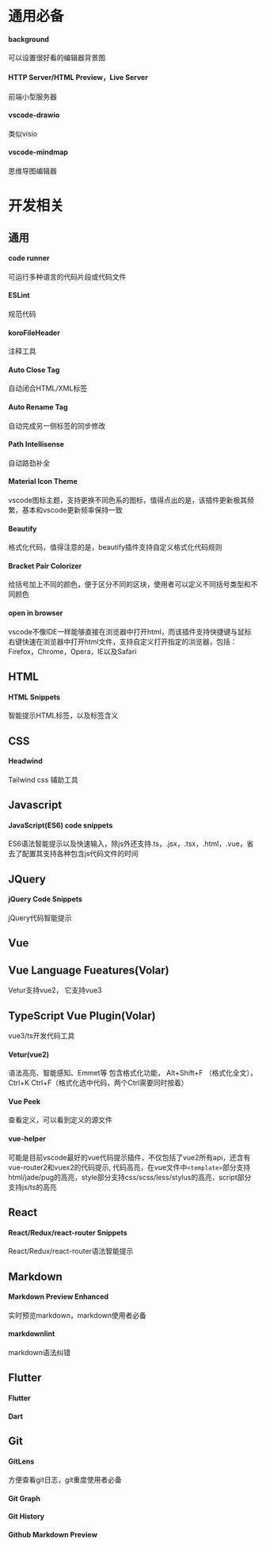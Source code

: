 # 通用必备
#### background 
可以设置很好看的编辑器背景图
#### HTTP Server/HTML Preview，Live Server
前端小型服务器
#### vscode-drawio
类似visio
#### vscode-mindmap
思维导图编辑器

# 开发相关
## 通用
#### code runner
可运行多种语言的代码片段或代码文件
#### ESLint
规范代码
#### koroFileHeader
注释工具
#### Auto Close Tag
自动闭合HTML/XML标签
#### Auto Rename Tag
自动完成另一侧标签的同步修改
#### Path Intellisense
自动路劲补全
#### Material Icon Theme
vscode图标主题，支持更换不同色系的图标，值得点出的是，该插件更新极其频繁，基本和vscode更新频率保持一致
#### Beautify
格式化代码，值得注意的是，beautify插件支持自定义格式化代码规则
#### Bracket Pair Colorizer
给括号加上不同的颜色，便于区分不同的区块，使用者可以定义不同括号类型和不同颜色
#### open in browser
vscode不像IDE一样能够直接在浏览器中打开html，而该插件支持快捷键与鼠标右键快速在浏览器中打开html文件，支持自定义打开指定的浏览器，包括：Firefox，Chrome，Opera，IE以及Safari

## HTML
#### HTML Snippets
智能提示HTML标签，以及标签含义

## CSS
#### Headwind
Tailwind css 辅助工具

## Javascript
#### JavaScript(ES6) code snippets
ES6语法智能提示以及快速输入，除js外还支持.ts，.jsx，.tsx，.html，.vue，省去了配置其支持各种包含js代码文件的时间

## JQuery
#### jQuery Code Snippets
jQuery代码智能提示


## Vue
## Vue Language Fueatures(Volar)
Vetur支持vue2， 它支持vue3

## TypeScript Vue Plugin(Volar)
vue3/ts开发代码工具

#### Vetur(vue2)
语法高亮、智能感知、Emmet等
包含格式化功能， Alt+Shift+F （格式化全文），Ctrl+K Ctrl+F（格式化选中代码，两个Ctrl需要同时按着）

#### Vue Peek
查看定义，可以看到定义的源文件

#### vue-helper
可能是目前vscode最好的vue代码提示插件，不仅包括了vue2所有api，还含有vue-router2和vuex2的代码提示, 代码高亮，在vue文件中```<template>```部分支持html/jade/pug的高亮，style部分支持css/scss/less/stylus的高亮，script部分支持js/ts的高亮

## React
#### React/Redux/react-router Snippets
React/Redux/react-router语法智能提示

## Markdown
#### Markdown Preview Enhanced
实时预览markdown，markdown使用者必备

#### markdownlint
markdown语法纠错

## Flutter
#### Flutter
#### Dart

## Git
#### GitLens
方便查看git日志，git重度使用者必备

#### Git Graph
#### Git History
#### Github Markdown Preview